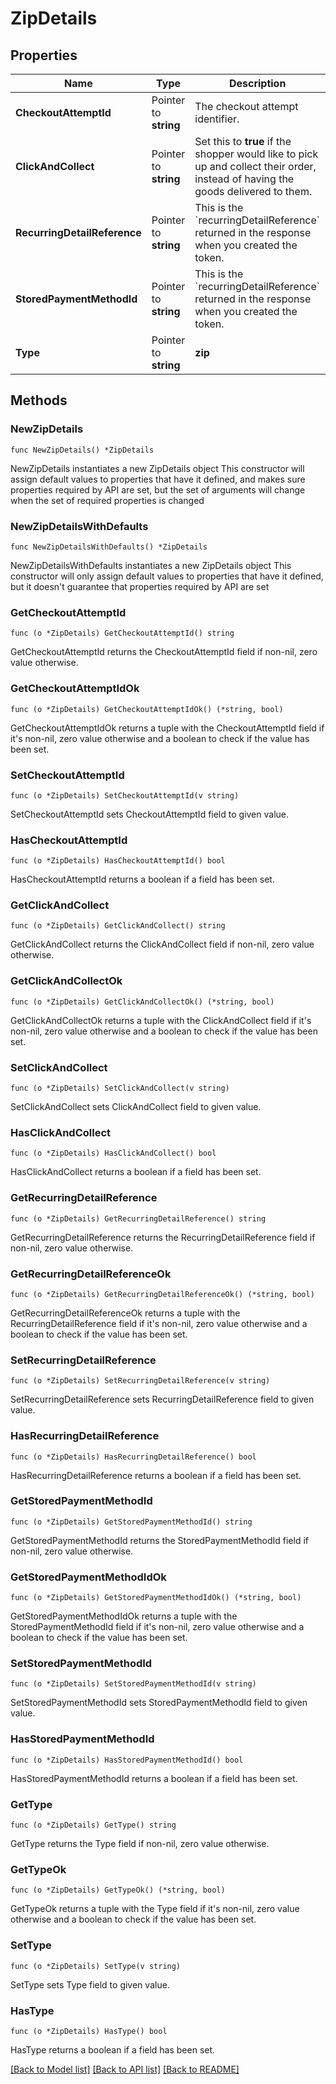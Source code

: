 # ZipDetails

## Properties

Name | Type | Description | Notes
------------ | ------------- | ------------- | -------------
**CheckoutAttemptId** | Pointer to **string** | The checkout attempt identifier. | [optional] 
**ClickAndCollect** | Pointer to **string** | Set this to **true** if the shopper would like to pick up and collect their order, instead of having the goods delivered to them. | [optional] 
**RecurringDetailReference** | Pointer to **string** | This is the &#x60;recurringDetailReference&#x60; returned in the response when you created the token. | [optional] 
**StoredPaymentMethodId** | Pointer to **string** | This is the &#x60;recurringDetailReference&#x60; returned in the response when you created the token. | [optional] 
**Type** | Pointer to **string** | **zip** | [optional] [default to "zip"]

## Methods

### NewZipDetails

`func NewZipDetails() *ZipDetails`

NewZipDetails instantiates a new ZipDetails object
This constructor will assign default values to properties that have it defined,
and makes sure properties required by API are set, but the set of arguments
will change when the set of required properties is changed

### NewZipDetailsWithDefaults

`func NewZipDetailsWithDefaults() *ZipDetails`

NewZipDetailsWithDefaults instantiates a new ZipDetails object
This constructor will only assign default values to properties that have it defined,
but it doesn't guarantee that properties required by API are set

### GetCheckoutAttemptId

`func (o *ZipDetails) GetCheckoutAttemptId() string`

GetCheckoutAttemptId returns the CheckoutAttemptId field if non-nil, zero value otherwise.

### GetCheckoutAttemptIdOk

`func (o *ZipDetails) GetCheckoutAttemptIdOk() (*string, bool)`

GetCheckoutAttemptIdOk returns a tuple with the CheckoutAttemptId field if it's non-nil, zero value otherwise
and a boolean to check if the value has been set.

### SetCheckoutAttemptId

`func (o *ZipDetails) SetCheckoutAttemptId(v string)`

SetCheckoutAttemptId sets CheckoutAttemptId field to given value.

### HasCheckoutAttemptId

`func (o *ZipDetails) HasCheckoutAttemptId() bool`

HasCheckoutAttemptId returns a boolean if a field has been set.

### GetClickAndCollect

`func (o *ZipDetails) GetClickAndCollect() string`

GetClickAndCollect returns the ClickAndCollect field if non-nil, zero value otherwise.

### GetClickAndCollectOk

`func (o *ZipDetails) GetClickAndCollectOk() (*string, bool)`

GetClickAndCollectOk returns a tuple with the ClickAndCollect field if it's non-nil, zero value otherwise
and a boolean to check if the value has been set.

### SetClickAndCollect

`func (o *ZipDetails) SetClickAndCollect(v string)`

SetClickAndCollect sets ClickAndCollect field to given value.

### HasClickAndCollect

`func (o *ZipDetails) HasClickAndCollect() bool`

HasClickAndCollect returns a boolean if a field has been set.

### GetRecurringDetailReference

`func (o *ZipDetails) GetRecurringDetailReference() string`

GetRecurringDetailReference returns the RecurringDetailReference field if non-nil, zero value otherwise.

### GetRecurringDetailReferenceOk

`func (o *ZipDetails) GetRecurringDetailReferenceOk() (*string, bool)`

GetRecurringDetailReferenceOk returns a tuple with the RecurringDetailReference field if it's non-nil, zero value otherwise
and a boolean to check if the value has been set.

### SetRecurringDetailReference

`func (o *ZipDetails) SetRecurringDetailReference(v string)`

SetRecurringDetailReference sets RecurringDetailReference field to given value.

### HasRecurringDetailReference

`func (o *ZipDetails) HasRecurringDetailReference() bool`

HasRecurringDetailReference returns a boolean if a field has been set.

### GetStoredPaymentMethodId

`func (o *ZipDetails) GetStoredPaymentMethodId() string`

GetStoredPaymentMethodId returns the StoredPaymentMethodId field if non-nil, zero value otherwise.

### GetStoredPaymentMethodIdOk

`func (o *ZipDetails) GetStoredPaymentMethodIdOk() (*string, bool)`

GetStoredPaymentMethodIdOk returns a tuple with the StoredPaymentMethodId field if it's non-nil, zero value otherwise
and a boolean to check if the value has been set.

### SetStoredPaymentMethodId

`func (o *ZipDetails) SetStoredPaymentMethodId(v string)`

SetStoredPaymentMethodId sets StoredPaymentMethodId field to given value.

### HasStoredPaymentMethodId

`func (o *ZipDetails) HasStoredPaymentMethodId() bool`

HasStoredPaymentMethodId returns a boolean if a field has been set.

### GetType

`func (o *ZipDetails) GetType() string`

GetType returns the Type field if non-nil, zero value otherwise.

### GetTypeOk

`func (o *ZipDetails) GetTypeOk() (*string, bool)`

GetTypeOk returns a tuple with the Type field if it's non-nil, zero value otherwise
and a boolean to check if the value has been set.

### SetType

`func (o *ZipDetails) SetType(v string)`

SetType sets Type field to given value.

### HasType

`func (o *ZipDetails) HasType() bool`

HasType returns a boolean if a field has been set.


[[Back to Model list]](../README.md#documentation-for-models) [[Back to API list]](../README.md#documentation-for-api-endpoints) [[Back to README]](../README.md)


